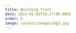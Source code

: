```yaml
---
title: Building Trust
date: 2023-01-02T18:27:00.000Z
order: 2
image: /assets/images/bg3.jpg
---
```

